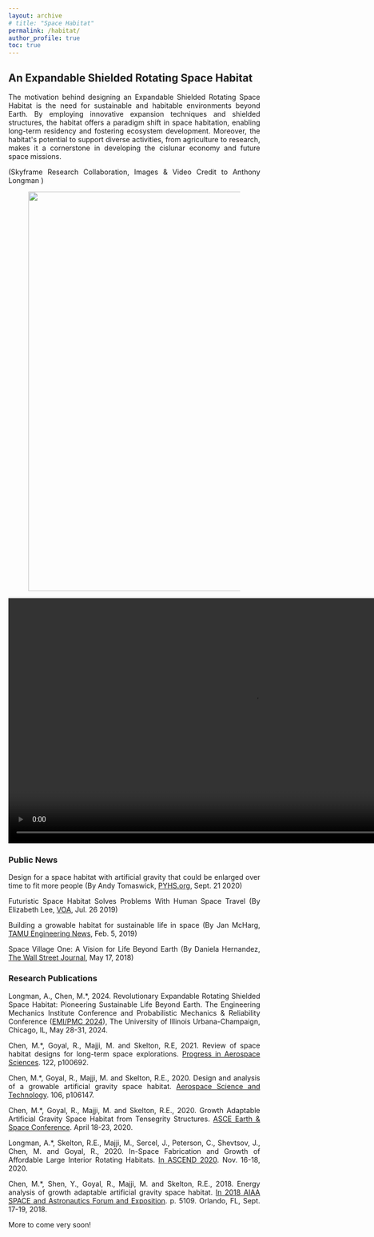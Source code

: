 ```yaml
---
layout: archive
# title: "Space Habitat"
permalink: /habitat/
author_profile: true
toc: true
---
```


<div style="text-align: justify;" markdown="1">

## An Expandable Shielded Rotating Space Habitat 
The motivation behind designing an Expandable Shielded Rotating Space Habitat is the need for sustainable and habitable environments beyond Earth. By employing innovative expansion techniques and shielded structures, the habitat offers a paradigm shift in space habitation, enabling long-term residency and fostering ecosystem development. Moreover, the habitat's potential to support diverse activities, from agriculture to research, makes it a cornerstone in developing the cislunar economy and future space missions. 
<!-- (Skyframe Research Collaboration, Images & Video Credit to Anthony Longman <i class="material-symbols-outlined">anthony.longman@skyframeresearch.com</i>) -->
<!-- (Skyframe Research Collaboration, Images & Video Credit to Anthony Longman <i class="material-symbols-outlined">anthony.longman@skyframeresearch.com</i>) -->
(Skyframe Research Collaboration, Images & Video Credit to Anthony Longman 
<a href="mailto:anthony.longman@skyframeresearch.com"><i class="fas fa-envelope"></i></a>)
<!-- fas fa-envelope -->
<!-- material-icons -->
<!-- We investigate an expandable shielded rotating space habitat presents a groundbreaking approach to pressurized orbital enclosures, starting from a small seed structure and gradually expanding into a V-shaped valley configuration with terraced hillsides, as shown in Figure 1. Successive concentric floor rings and flexible toroidal pressure membranes create a multi-story assembly with airlock docking portals and horticultural floorspace. This symmetrical enclosure surrounds a central void that transforms into a low-pressure atmospheric reserve over time. As the habitat grows, the expandable axial strut accommodates spacecraft docking and supports primary mirrors and radiators. Solar-powered steam thrusters facilitate rotational acceleration while maintaining a non-rotating shield, easing material addition and docking. This innovative habitat design offers significant potential for development in the cislunar economy and beyond, including applications on Venus, Mars, and as Aldrin cyclers. (Images Video Credit to Anthony Longman) -->


<figure><img src="{{ site.url }}/images/rffi/habitat_two.png" width="800"/></figure>

<!-- <figure><img src="{{ site.url }}/images/rffi/habitat_video.mp4" width="100px" height="100px"/></figure> -->

<!-- https://raw.githubusercontent.com/Muhao-Chen/muhao-chen.github.io/main/images/rffi/habitat_video.mp4 -->

<!-- <video width="1000" height="500" controls> -->
<!-- <video width="1000" controls> -->
<video width="982" controls>
  <source src="https://raw.githubusercontent.com/Muhao-Chen/muhao-chen.github.io/main/images/rffi/habitat_video.mp4" type="video/mp4">
  Your browser does not support the video tag.
</video>

<!-- Muhao-Chen/muhao-chen.github.io/blob/main/ -->

### Public News


Design for a space habitat with artificial gravity that could be enlarged over time to fit more people (By Andy Tomaswick, [PYHS.org](https://phys.org/news/2020-09-space-habitat-artificial-gravity-enlarged.html), Sept. 21 2020)

Futuristic Space Habitat Solves Problems With Human Space Travel (By Elizabeth Lee, [VOA](https://www.voanews.com/a/science-health_futuristic-space-habitat-solves-problems-human-space-travel/6172519.html), Jul. 26 2019)

Building a growable habitat for sustainable life in space (By Jan McHarg, [TAMU Engineering News](https://engineering.tamu.edu/news/2019/02/building-a-growable-habitat-for-sustainable-life-in-space.html), Feb. 5, 2019)

Space Village One: A Vision for Life Beyond Earth (By 
Daniela Hernandez, [The Wall Street Journal](https://www.wsj.com/articles/space-village-one-a-vision-for-life-beyond-earth-1526567016), May 17, 2018)



### Research Publications 

<!-- <ol reversed> -->
<!-- <li> -->
Longman, A., Chen, M.*, 2024. Revolutionary Expandable Rotating Shielded Space Habitat: Pioneering Sustainable Life Beyond Earth. The Engineering Mechanics Institute Conference and Probabilistic Mechanics & Reliability Conference (<u>EMI/PMC 2024</u>), The University of Illinois Urbana-Champaign, Chicago, IL, May 28-31, 2024.
<!-- </li> -->

<!-- <li> -->
Chen, M.*, Goyal, R., Majji, M. and Skelton, R.E, 2021. Review of space habitat designs for long-term space explorations. <u>Progress in Aerospace Sciences</u>. 122, p100692.
<!-- </li> -->

<!-- <li> -->
Chen, M.*, Goyal, R., Majji, M. and Skelton, R.E., 2020. Design and analysis of a growable artificial gravity space habitat. <u>Aerospace Science and Technology</u>. 106, p106147.
<!-- </li> -->

<!-- <li> -->
Chen, M.*, Goyal, R., Majji, M. and Skelton, R.E., 2020. Growth Adaptable Artificial Gravity Space Habitat from Tensegrity Structures. <u>ASCE Earth & Space Conference</u>. April 18-23, 2020.
<!-- </li> -->

<!-- <li> -->
Longman, A.*, Skelton, R.E., Majji, M., Sercel, J., Peterson, C., Shevtsov, J., Chen, M. and Goyal, R., 2020. In-Space Fabrication and Growth of Affordable Large Interior Rotating Habitats. <u>In ASCEND 2020</u>. Nov. 16-18, 2020. 
<!-- </li> -->

<!-- <li> -->
Chen, M.*, Shen, Y., Goyal, R., Majji, M. and Skelton, R.E., 2018. Energy analysis of growth adaptable artificial gravity space habitat. <u>In 2018 AIAA SPACE and Astronautics Forum and Exposition</u>. p. 5109. Orlando, FL, Sept. 17-19, 2018.
<!-- </li> -->

<!-- </ol> -->



More to come very soon!